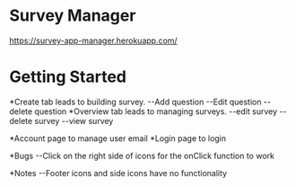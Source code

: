 # Survey Manager
https://survey-app-manager.herokuapp.com/
# Getting Started
*Create tab leads to building survey.
    --Add question
    --Edit question
    --delete question
*Overview tab leads to managing surveys.
    --edit survey
    --delete survey
    --view survey


*Account page to manage user email
*Login page to login


*Bugs
--Click on the right side of icons for the onClick function to work

*Notes
--Footer icons and side icons have no functionality



